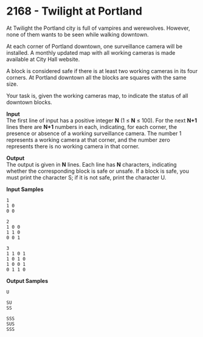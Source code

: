 # 2168 - Twilight at Portland

At Twilight the Portland city is full of vampires and werewolves. However, none of them wants to be seen while walking downtown.

At each corner of Portland downtown, one surveillance camera will be installed. A monthly updated map with all working cameras is made available at City Hall website. 

A block is considered safe if there is at least two working cameras in its four corners. At Portland downtown all the blocks are squares with the same size.

Your task is, given the working cameras map, to indicate the status of all downtown blocks.

**Input**<br>
The first line of input has a positive integer **N** (1 ≤ **N** ≤ 100). For the next **N+1** lines there are **N+1** numbers in each, indicating, for each corner, the presence or absence of a working surveillance camera. The number 1 represents a working camera at that corner, and the number zero represents there is no working camera in that corner.

**Output**<br>
The output is given in **N** lines. Each line has **N** characters, indicating whether the corresponding block is safe or unsafe. If a block is safe, you must print the character S; if it is not safe, print the character U.

**Input Samples**
````
1 
1 0 
0 0
````
````                                  
2 
1 0 0 
1 1 0 
0 0 1
````
````
3 
1 1 0 1 
1 0 1 0 
1 0 0 1 
0 1 1 0 
````

**Output Samples**
````
U
````
````                    
SU
SS
````
````           
SSS
SUS 
SSS
````